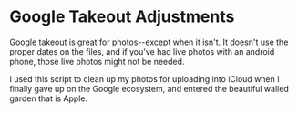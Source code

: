 # Google Takeout Adjustments

Google takeout is great for photos--except when it isn't. It doesn't use the proper dates on the files, and if you've had live photos with an android phone, those live photos might not be needed. 

I used this script to clean up my photos for uploading into iCloud when I finally gave up on the Google ecosystem, and entered the beautiful walled garden that is Apple. 
